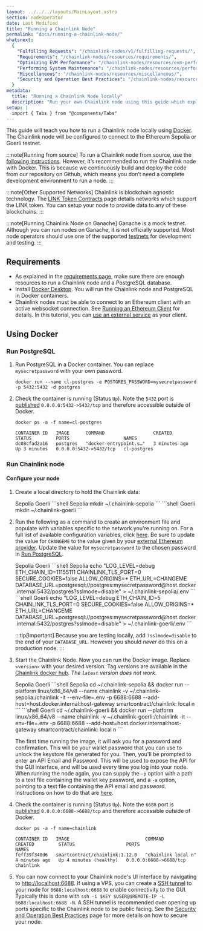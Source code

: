 ```yaml
---
layout: ../../../layouts/MainLayout.astro
section: nodeOperator
date: Last Modified
title: "Running a Chainlink Node"
permalink: "docs/running-a-chainlink-node/"
whatsnext:
  {
    "Fulfilling Requests": "/chainlink-nodes/v1/fulfilling-requests/",
    "Requirements": "/chainlink-nodes/resources/requirements/",
    "Optimizing EVM Performance": "/chainlink-nodes/resources/evm-performance-configuration/",
    "Performing System Maintenance": "/chainlink-nodes/resources/performing-system-maintenance/",
    "Miscellaneous": "/chainlink-nodes/resources/miscellaneous/",
    "Security and Operation Best Practices": "/chainlink-nodes/resources/best-security-practices/",
  }
metadata:
  title: "Running a Chainlink Node locally"
  description: "Run your own Chainlink node using this guide which explains the requirements and basics for getting started."
setup: |
  import { Tabs } from "@components/Tabs"
---
```


This guide will teach you how to run a Chainlink node locally using [Docker](#using-docker). The Chainlink node will be configured to connect to the Ethereum Sepolia or Goerli testnet.

:::note[Running from source]
To run a Chainlink node from source, use the [following instructions](https://github.com/smartcontractkit/chainlink#install). However, it’s recommended to run the Chainlink node with Docker. This is because we continuously build and deploy the code from our repository on Github, which means you don’t need a complete development environment to run a node.
:::

:::note[Other Supported Networks]
Chainlink is blockchain agnostic technology. The [LINK Token Contracts](/resources/link-token-contracts/) page details networks which support the LINK token. You can setup your node to provide data to any of these blockchains.
:::

:::note[Running Chainlink Node on Ganache]
Ganache is a mock testnet. Although you can run nodes on Ganache, it is not officially supported. Most node operators should use one of the supported [testnets](/resources/link-token-contracts/) for development and testing.
:::

## Requirements

- As explained in the [requirements page](/chainlink-nodes/resources/requirements/), make sure there are enough resources to run a Chainlink node and a PostgreSQL database.
- Install [Docker Desktop](https://docs.docker.com/get-docker/). You will run the Chainlink node and PostgreSQL in Docker containers.
- Chainlink nodes must be able to connect to an Ethereum client with an active websocket connection. See [Running an Ethereum Client](/chainlink-nodes/resources/run-an-ethereum-client/) for details. In this tutorial, you can [use an external service](/chainlink-nodes/resources/run-an-ethereum-client/#external-services) as your client.

## Using Docker

### Run PostgreSQL

1. Run PostgreSQL in a Docker container. You can replace `mysecretpassword` with your own password.

   ```shell
   docker run --name cl-postgres -e POSTGRES_PASSWORD=mysecretpassword -p 5432:5432 -d postgres
   ```

1. Check the container is running (Status `Up`). Note the `5432` port is [published](https://docs.docker.com/config/containers/container-networking/#published-ports) `0.0.0.0:5432->5432/tcp` and therefore accessible outside of Docker.

   ```shell
   docker ps -a -f name=cl-postgres

   CONTAINER ID   IMAGE      COMMAND                  CREATED         STATUS         PORTS                    NAMES
   dc08cfad2a16   postgres   "docker-entrypoint.s…"   3 minutes ago   Up 3 minutes   0.0.0.0:5432->5432/tcp   cl-postgres
   ```

### Run Chainlink node

#### Configure your node

1. Create a local directory to hold the Chainlink data:

   <Tabs client:visible>
      <Fragment slot="tab.1">Sepolia</Fragment>
      <Fragment slot="tab.2">Goerli</Fragment>
      <Fragment slot="panel.1">
      ```shell Sepolia
      mkdir ~/.chainlink-sepolia
      ```
      </Fragment>
      <Fragment slot="panel.2">
      ```shell Goerli
      mkdir ~/.chainlink-goerli
      ```
      </Fragment>
   </Tabs>

1. Run the following as a command to create an environment file and populate with variables specific to the network you're running on. For a full list of available configuration variables, click [here](/chainlink-nodes/v1/configuration/).
   Be sure to update the value for `CHANGEME` to the value given by your [external Ethereum provider](/chainlink-nodes/resources/run-an-ethereum-client/#external-services). Update the value for `mysecretpassword` to the chosen password in [Run PostgreSQL](#run-postgresql).

   <Tabs client:visible>
      <Fragment slot="tab.1">Sepolia</Fragment>
      <Fragment slot="tab.2">Goerli</Fragment>
      <Fragment slot="panel.1">
      ```shell Sepolia
      echo "LOG_LEVEL=debug
      ETH_CHAIN_ID=11155111
      CHAINLINK_TLS_PORT=0
      SECURE_COOKIES=false
      ALLOW_ORIGINS=*
      ETH_URL=CHANGEME
      DATABASE_URL=postgresql://postgres:mysecretpassword@host.docker.internal:5432/postgres?sslmode=disable" > ~/.chainlink-sepolia/.env
      ```
      </Fragment>
      <Fragment slot="panel.2">
      ```shell Goerli
      echo "LOG_LEVEL=debug
      ETH_CHAIN_ID=5
      CHAINLINK_TLS_PORT=0
      SECURE_COOKIES=false
      ALLOW_ORIGINS=*
      ETH_URL=CHANGEME
      DATABASE_URL=postgresql://postgres:mysecretpassword@host.docker.internal:5432/postgres?sslmode=disable" > ~/.chainlink-goerli/.env
      ```
      </Fragment>
   </Tabs>

   :::tip[Important]
   Because you are testing locally, add `?sslmode=disable` to the end of your
   `DATABASE_URL`. However you should _never_ do this on a production node.
   :::

1. Start the Chainlink Node. Now you can run the Docker image. Replace `<version>` with your desired version. Tag versions are available in the [Chainlink docker hub](https://hub.docker.com/r/smartcontract/chainlink/tags). _The `latest` version does not work._

   <Tabs client:visible>
      <Fragment slot="tab.1">Sepolia</Fragment>
      <Fragment slot="tab.2">Goerli</Fragment>
      <Fragment slot="panel.1">
      ```shell Sepolia
      cd ~/.chainlink-sepolia && docker run --platform linux/x86_64/v8 --name chainlink  -v ~/.chainlink-sepolia:/chainlink -it --env-file=.env -p 6688:6688 --add-host=host.docker.internal:host-gateway smartcontract/chainlink:<version> local n
      ```
      </Fragment>
      <Fragment slot="panel.2">
      ```shell Goerli
      cd ~/.chainlink-goerli && docker run --platform linux/x86_64/v8 --name chainlink  -v ~/.chainlink-goerli:/chainlink -it --env-file=.env -p 6688:6688 --add-host=host.docker.internal:host-gateway smartcontract/chainlink:<version> local n
      ```
      </Fragment>
   </Tabs>

   The first time running the image, it will ask you for a password and confirmation. This will be your wallet password that you can use to unlock the keystore file generated for you. Then, you'll be prompted to enter an API Email and Password. This will be used to expose the API for the GUI interface, and will be used every time you log into your node. When running the node again, you can supply the `-p` option with a path to a text file containing the wallet key password, and a `-a` option, pointing to a text file containing the API email and password. Instructions on how to do that are [here](/chainlink-nodes/resources/miscellaneous/#use-password-and-api-files-on-startup).

1. Check the container is running (Status `Up`). Note the `6688` port is [published](https://docs.docker.com/config/containers/container-networking/#published-ports) `0.0.0.0:6688->6688/tcp` and therefore accessible outside of Docker.

   ```shell
   docker ps -a -f name=chainlink

   CONTAINER ID   IMAGE                            COMMAND               CREATED         STATUS                   PORTS                    NAMES
   feff39f340d6   smartcontract/chainlink:1.12.0   "chainlink local n"   4 minutes ago   Up 4 minutes (healthy)   0.0.0.0:6688->6688/tcp   chainlink
   ```

1. You can now connect to your Chainlink node's UI interface by navigating to [http://localhost:6688](http://localhost:6688). If using a VPS, you can create a [SSH tunnel](https://www.howtogeek.com/168145/how-to-use-ssh-tunneling/) to your node for `6688:localhost:6688` to enable connectivity to the GUI. Typically this is done with `ssh -i $KEY $USER@$REMOTE-IP -L 6688:localhost:6688 -N`. A SSH tunnel is recommended over opening up ports specific to the Chainlink node to be public facing. See the [Security and Operation Best Practices](/chainlink-nodes/resources/best-security-practices/) page for more details on how to secure your node.
